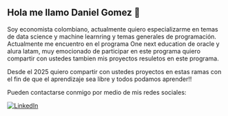 ## Hola me llamo Daniel Gomez 👋


Soy economista colombiano, actualmente quiero especializarme en temas de data science y machine learnring y temas generales de programación. Actualmente me encuentro en el programa One next education de oracle y alura latam, muy emocionado de participar en este programa quiero compartir con ustedes tambien mis proyectos resuletos en este programa.

Desde el 2025 quiero compartir con ustedes proyectos en estas ramas con el fin de que el aprendizaje sea libre y todos podamos aprender!!

Pueden contactarse conmigo por medio de mis redes sociales:

[![LinkedIn](https://img.shields.io/badge/LinkedIn-Daniel_Gomez-0077B5?style=for-the-badge&logo=linkedin&logoColor=white&labelColor=101010)](www.linkedin.com/in/daniel-fernando-gómez-acevedo-1310go)
<!--
**DANIELGOMEZACEVEDO/DANIELGOMEZACEVEDO** is a ✨ _special_ ✨ repository because its `README.md` (this file) appears on your GitHub profile.

Here are some ideas to get you started:

- 🔭 I’m currently working on ...
- 🌱 I’m currently learning ...
- 👯 I’m looking to collaborate on ...
- 🤔 I’m looking for help with ...
- 💬 Ask me about ...
- 📫 How to reach me: ...
- 😄 Pronouns: ...
- ⚡ Fun fact: ...
-->
